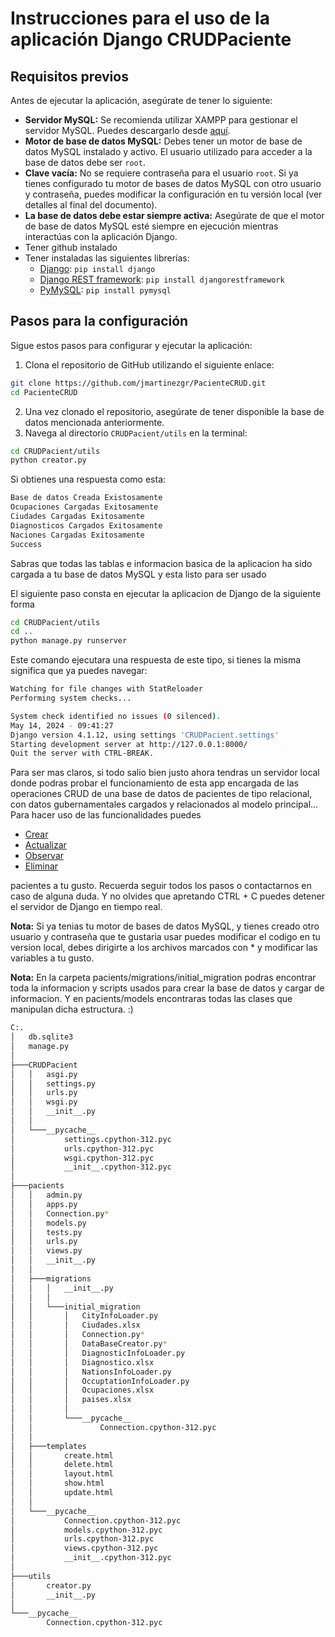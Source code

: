 # Instrucciones para el uso de la aplicación Django CRUDPaciente

## Requisitos previos

Antes de ejecutar la aplicación, asegúrate de tener lo siguiente:

- **Servidor MySQL:** Se recomienda utilizar XAMPP para gestionar el servidor MySQL. Puedes descargarlo desde [aquí](https://www.apachefriends.org/index.html).
- **Motor de base de datos MySQL:** Debes tener un motor de base de datos MySQL instalado y activo. El usuario utilizado para acceder a la base de datos debe ser `root`.
- **Clave vacía:** No se requiere contraseña para el usuario `root`. Si ya tienes configurado tu motor de bases de datos MySQL con otro usuario y contraseña, puedes modificar la configuración en tu versión local (ver detalles al final del documento).
- **La base de datos debe estar siempre activa:** Asegúrate de que el motor de base de datos MySQL esté siempre en ejecución mientras interactúas con la aplicación Django.
- Tener github instalado
- Tener instaladas las siguientes librerías:
  - [Django](https://www.djangoproject.com/): `pip install django`
  - [Django REST framework](https://www.django-rest-framework.org/): `pip install djangorestframework`
  - [PyMySQL](https://pypi.org/project/PyMySQL/): `pip install pymysql`

## Pasos para la configuración

Sigue estos pasos para configurar y ejecutar la aplicación:

1. Clona el repositorio de GitHub utilizando el siguiente enlace:

```bash
git clone https://github.com/jmartinezgr/PacienteCRUD.git
cd PacienteCRUD
```

2. Una vez clonado el repositorio, asegúrate de tener disponible la base de datos mencionada anteriormente.
3. Navega al directorio `CRUDPacient/utils` en la terminal:

```bash
cd CRUDPacient/utils
python creator.py
```

Si obtienes una respuesta como esta:

```bash
Base de datos Creada Existosamente
Ocupaciones Cargadas Exitosamente
Ciudades Cargadas Exitosamente
Diagnosticos Cargados Exitosamente
Naciones Cargadas Exitosamente
Success
```

Sabras que todas las tablas e informacion basica de la aplicacion ha sido cargada a tu base de datos MySQL y esta listo para ser usado

El siguiente paso consta en ejecutar la aplicacion de Django de la siguiente forma

```bash
cd CRUDPacient/utils
cd ..
python manage.py runserver
```

Este comando ejecutara una respuesta de este tipo, si tienes la misma significa que ya puedes navegar:
```bash
Watching for file changes with StatReloader
Performing system checks...

System check identified no issues (0 silenced).
May 14, 2024 - 09:41:27
Django version 4.1.12, using settings 'CRUDPacient.settings'
Starting development server at http://127.0.0.1:8000/
Quit the server with CTRL-BREAK.
```

Para ser mas claros, si todo salio bien justo ahora tendras un servidor local donde podras probar el funcionamiento de esta app encargada de las operaciones CRUD de una base de datos de pacientes de tipo relacional, con datos gubernamentales cargados y relacionados al modelo principal... Para hacer uso de las funcionalidades puedes

- [Crear](http://127.0.0.1:8000/crear/)
- [Actualizar](http://127.0.0.1:8000/actualizar/)
- [Observar](http://127.0.0.1:8000/mostrar/)
- [Eliminar](http://127.0.0.1:8000/eliminar/)

pacientes a tu gusto. Recuerda seguir todos los pasos o contactarnos en caso de alguna duda. Y no olvides que apretando CTRL + C puedes detener el servidor de Django en tiempo real.

**Nota:** Si ya tenias tu motor de bases de datos MySQL, y tienes creado otro usuario y contraseña que te gustaria usar puedes modificar el codigo en tu version local, debes dirigirte a los archivos marcados con * y modificar las variables a tu gusto.

**Nota:** En la carpeta pacients/migrations/initial_migration podras encontrar toda la informacion y scripts usados para crear la base de datos y cargar de informacion. Y en pacients/models encontraras todas las clases que manipulan dicha estructura. :)

```bash
C:.
│   db.sqlite3
│   manage.py
│
├───CRUDPacient
│   │   asgi.py
│   │   settings.py
│   │   urls.py
│   │   wsgi.py
│   │   __init__.py
│   │
│   └───__pycache__
│           settings.cpython-312.pyc
│           urls.cpython-312.pyc
│           wsgi.cpython-312.pyc
│           __init__.cpython-312.pyc
│
├───pacients
│   │   admin.py
│   │   apps.py
│   │   Connection.py*
│   │   models.py
│   │   tests.py
│   │   urls.py
│   │   views.py
│   │   __init__.py
│   │
│   ├───migrations
│   │   │   __init__.py
│   │   │
│   │   └───initial_migration
│   │       │   CityInfoLoader.py
│   │       │   Ciudades.xlsx
│   │       │   Connection.py*
│   │       │   DataBaseCreator.py*
│   │       │   DiagnosticInfoLoader.py
│   │       │   Diagnostico.xlsx
│   │       │   NationsInfoLoader.py
│   │       │   OccuptationInfoLoader.py
│   │       │   Ocupaciones.xlsx
│   │       │   paises.xlsx
│   │       │
│   │       └───__pycache__
│   │               Connection.cpython-312.pyc
│   │
│   ├───templates
│   │       create.html
│   │       delete.html
│   │       layout.html
│   │       show.html
│   │       update.html
│   │
│   └───__pycache__
│           Connection.cpython-312.pyc
│           models.cpython-312.pyc
│           urls.cpython-312.pyc
│           views.cpython-312.pyc
│           __init__.cpython-312.pyc
│
├───utils
│       creator.py
│       __init__.py
│
└───__pycache__
        Connection.cpython-312.pyc
```
